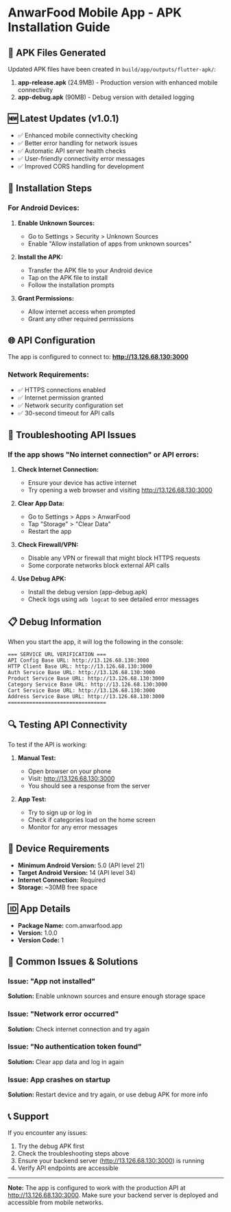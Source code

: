 # AnwarFood Mobile App - APK Installation Guide

## 📱 APK Files Generated

Updated APK files have been created in `build/app/outputs/flutter-apk/`:

1. **app-release.apk** (24.9MB) - Production version with enhanced mobile connectivity
2. **app-debug.apk** (90MB) - Debug version with detailed logging

## 🆕 Latest Updates (v1.0.1)

- ✅ Enhanced mobile connectivity checking
- ✅ Better error handling for network issues
- ✅ Automatic API server health checks
- ✅ User-friendly connectivity error messages
- ✅ Improved CORS handling for development

## 🚀 Installation Steps

### For Android Devices:

1. **Enable Unknown Sources:**
   - Go to Settings > Security > Unknown Sources
   - Enable "Allow installation of apps from unknown sources"

2. **Install the APK:**
   - Transfer the APK file to your Android device
   - Tap on the APK file to install
   - Follow the installation prompts

3. **Grant Permissions:**
   - Allow internet access when prompted
   - Grant any other required permissions

## 🌐 API Configuration

The app is configured to connect to: **http://13.126.68.130:3000**

### Network Requirements:
- ✅ HTTPS connections enabled
- ✅ Internet permission granted
- ✅ Network security configuration set
- ✅ 30-second timeout for API calls

## 🔧 Troubleshooting API Issues

### If the app shows "No internet connection" or API errors:

1. **Check Internet Connection:**
   - Ensure your device has active internet
   - Try opening a web browser and visiting http://13.126.68.130:3000

2. **Clear App Data:**
   - Go to Settings > Apps > AnwarFood
   - Tap "Storage" > "Clear Data"
   - Restart the app

3. **Check Firewall/VPN:**
   - Disable any VPN or firewall that might block HTTPS requests
   - Some corporate networks block external API calls

4. **Use Debug APK:**
   - Install the debug version (app-debug.apk)
   - Check logs using `adb logcat` to see detailed error messages

## 📋 Debug Information

When you start the app, it will log the following in the console:

```
=== SERVICE URL VERIFICATION ===
API Config Base URL: http://13.126.68.130:3000
HTTP Client Base URL: http://13.126.68.130:3000
Auth Service Base URL: http://13.126.68.130:3000
Product Service Base URL: http://13.126.68.130:3000
Category Service Base URL: http://13.126.68.130:3000
Cart Service Base URL: http://13.126.68.130:3000
Address Service Base URL: http://13.126.68.130:3000
================================
```

## 🔍 Testing API Connectivity

To test if the API is working:

1. **Manual Test:**
   - Open browser on your phone
   - Visit: http://13.126.68.130:3000
   - You should see a response from the server

2. **App Test:**
   - Try to sign up or log in
   - Check if categories load on the home screen
   - Monitor for any error messages

## 📱 Device Requirements

- **Minimum Android Version:** 5.0 (API level 21)
- **Target Android Version:** 14 (API level 34)
- **Internet Connection:** Required
- **Storage:** ~30MB free space

## 🆔 App Details

- **Package Name:** com.anwarfood.app
- **Version:** 1.0.0
- **Version Code:** 1

## 🐛 Common Issues & Solutions

### Issue: "App not installed"
**Solution:** Enable unknown sources and ensure enough storage space

### Issue: "Network error occurred"
**Solution:** Check internet connection and try again

### Issue: "No authentication token found"
**Solution:** Clear app data and log in again

### Issue: App crashes on startup
**Solution:** Restart device and try again, or use debug APK for more info

## 📞 Support

If you encounter any issues:
1. Try the debug APK first
2. Check the troubleshooting steps above
3. Ensure your backend server (http://13.126.68.130:3000) is running
4. Verify API endpoints are accessible

---

**Note:** The app is configured to work with the production API at http://13.126.68.130:3000. Make sure your backend server is deployed and accessible from mobile networks. 